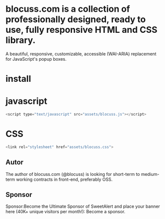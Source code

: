 #  blocuss.com is a collection of professionally designed, ready to use, fully responsive HTML and CSS library.

A beautiful, responsive, customizable, accessible (WAI-ARIA) replacement for JavaScript's popup boxes.

# install
# javascript
```javascript
<script type="text/javascript" src="assets/blocuss.js"></script>
```
# CSS
```javascript
<link rel="stylesheet" href="assets/blocuss.css">
```
## Autor  

The author of blocuss.com (@blocuss) is looking for short-term to medium-term working contracts in front-end, preferably OSS.

## Sponsor  
Sponsor:Become the Ultimate Sponsor of SweetAlert and place your banner here (40K+ unique visitors per month!): Become a sponsor.
